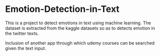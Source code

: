 # Emotion-Detection-in-Text

This is a project to detect emotions in text using machine learning. The dataset is extracted from the kaggle datasets so as to detects emotion in the twitter texts.

Inclusion of another app through which udemy courses can be searched given the text input.
